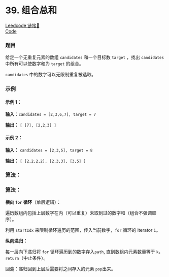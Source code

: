 # 39. 组合总和

[Leedcode 链接🔗](https://leetcode.cn/problems/combination-sum/description/)  
[Code](https://github.com/alstondu/lc/blob/main/39/39.cpp)

### 题目

给定一个无重复元素的数组 ```candidates``` 和一个目标数 ```target``` ，找出 ```candidates``` 中所有可以使数字和为 ```target``` 的组合。

```candidates``` 中的数字可以无限制重复被选取。

### 示例

#### 示例 1：

**输入**：```candidates = [2,3,6,7], target = 7```

**输出：** ```[ [7], [2,2,3] ]```

#### 示例 2：

**输入：** ```candidates = [2,3,5], target = 8```

**输出：** ```[ [2,2,2,2], [2,3,3], [3,5] ]```


### 算法：

### 算法：

**横向 ```for``` 循环**（单层逻辑）：

遍历数组内包括上层数字在内（可以重复）未取到过的数字和（组合不强调顺序）。

利用 ```startIdx``` 来限制循环遍历的范围，传入当前数字，```for``` 循环的 iterator  ```i```。


**纵向递归：**

每一层向下递归将 ```for``` 循环遍历到的数字存入```path```, 直到数组内元素数量等于 ```k```，```return```（中止条件）。

回溯：递归回到上层后需要将之间存入的元素 ```pop```出来。
